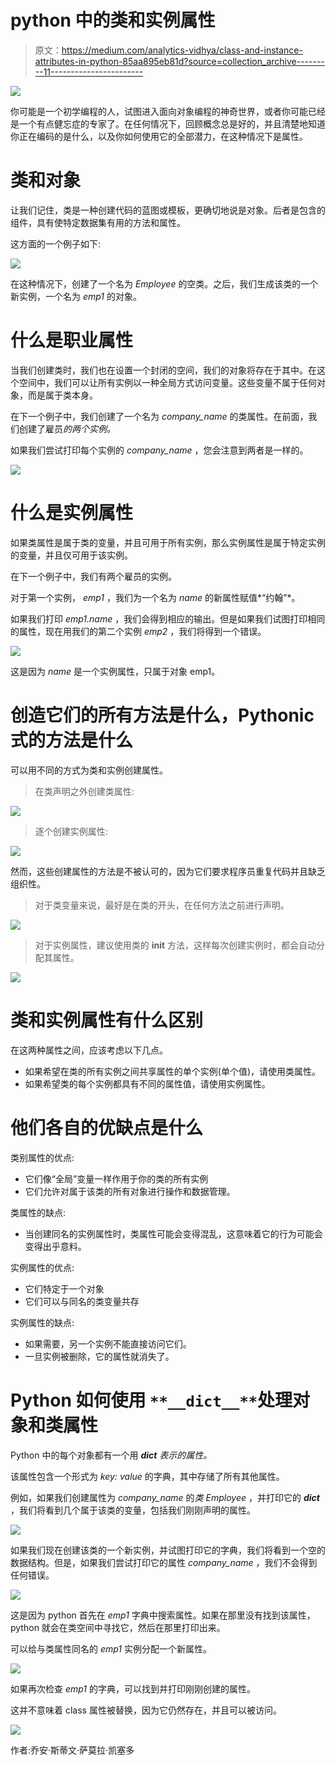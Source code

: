 # python 中的类和实例属性

> 原文：<https://medium.com/analytics-vidhya/class-and-instance-attributes-in-python-85aa895eb81d?source=collection_archive---------11----------------------->

![](img/3b0679ec467217fa9b3ead188d0bf93b.png)

你可能是一个初学编程的人，试图进入面向对象编程的神奇世界，或者你可能已经是一个有点健忘症的专家了。在任何情况下，回顾概念总是好的，并且清楚地知道你正在编码的是什么，以及你如何使用它的全部潜力，在这种情况下是属性。

# 类和对象

让我们记住，类是一种创建代码的蓝图或模板，更确切地说是对象。后者是包含的组件，具有使特定数据集有用的方法和属性。

这方面的一个例子如下:

![](img/70897ddc4f51a8b68032cbe24c2ca75e.png)

在这种情况下，创建了一个名为 *Employee* 的空类。之后，我们生成该类的一个新实例，一个名为 *emp1* 的对象。

# **什么是职业属性**

当我们创建类时，我们也在设置一个封闭的空间，我们的对象将存在于其中。在这个空间中，我们可以让所有实例以一种全局方式访问变量。这些变量不属于任何对象，而是属于类本身。

在下一个例子中，我们创建了一个名为 *company_name* 的类属性。在前面，我们创建了雇员*的两个实例。*

如果我们尝试打印每个实例的 *company_name* ，您会注意到两者是一样的。

![](img/bfac362f82fe604314acfbd69d201fc9.png)

# **什么是实例属性**

如果类属性是属于类的变量，并且可用于所有实例，那么实例属性是属于特定实例的变量，并且仅可用于该实例。

在下一个例子中，我们有两个雇员的实例。

对于第一个实例， *emp1* ，我们为一个名为 *name* 的新属性赋值*“约翰”*。

如果我们打印 *emp1.name* ，我们会得到相应的输出。但是如果我们试图打印相同的属性，现在用我们的第二个实例 *emp2* ，我们将得到一个错误。

![](img/0654b68e0bfd719476408d649889dfc9.png)

这是因为 *name* 是一个实例属性，只属于对象 emp1。

# 创造它们的所有方法是什么，Pythonic 式的方法是什么

可以用不同的方式为类和实例创建属性。

> 在类声明之外创建类属性:

![](img/c64206c5d31c629bc13c0d00ca9d2859.png)

> 逐个创建实例属性:

![](img/b4953ade519c4ccc1fb3042630b4463d.png)

然而，这些创建属性的方法是不被认可的，因为它们要求程序员重复代码并且缺乏组织性。

> 对于类变量来说，最好是在类的开头，在任何方法之前进行声明。

![](img/a5176631f0a37d8c26b49e61f02bfc46.png)

> 对于实例属性，建议使用类的 __init__ 方法，这样每次创建实例时，都会自动分配其属性。

![](img/55828fd77e55a38b96568479837bb60c.png)

# **类和实例属性有什么区别**

在这两种属性之间，应该考虑以下几点。

*   如果希望在类的所有实例之间共享属性的单个实例(单个值)，请使用类属性。
*   如果希望类的每个实例都具有不同的属性值，请使用实例属性。

# **他们各自的优缺点是什么**

类别属性的优点:

*   它们像“全局”变量一样作用于你的类的所有实例
*   它们允许对属于该类的所有对象进行操作和数据管理。

类属性的缺点:

*   当创建同名的实例属性时，类属性可能会变得混乱，这意味着它的行为可能会变得出乎意料。

实例属性的优点:

*   它们特定于一个对象
*   它们可以与同名的类变量共存

实例属性的缺点:

*   如果需要，另一个实例不能直接访问它们。
*   一旦实例被删除，它的属性就消失了。

# **Python 如何使用** `**__dict__**`处理对象和类属性

Python 中的每个对象都有一个用 *__dict__ 表示的属性。*

该属性包含一个形式为 *key: value* 的字典，其中存储了所有其他属性。

例如，如果我们创建属性为 *company_name* 的*类 Employee* ，并打印它的 *__dict__* ，我们将看到几个属于该类的变量，包括我们刚刚声明的属性。

![](img/16a9a5554a6a0c63f5e797f382031ca7.png)

如果我们现在创建该类的一个新实例，并试图打印它的字典，我们将看到一个空的数据结构。但是，如果我们尝试打印它的属性 *company_name* ，我们不会得到任何错误。

![](img/1fed0ebba15d8a2dc2244565223ece94.png)

这是因为 python 首先在 *emp1* 字典中搜索属性。如果在那里没有找到该属性，python 就会在类空间中寻找它，然后在那里打印出来。

可以给与类属性同名的 *emp1* 实例分配一个新属性。

![](img/070465c652c4fea7298274ebb63a62e2.png)

如果再次检查 *emp1* 的字典，可以找到并打印刚刚创建的属性。

这并不意味着 class 属性被替换，因为它仍然存在，并且可以被访问。

![](img/21a2f6b12f565a5f20541fa072f15c14.png)

作者:乔安·斯蒂文·萨莫拉·凯塞多